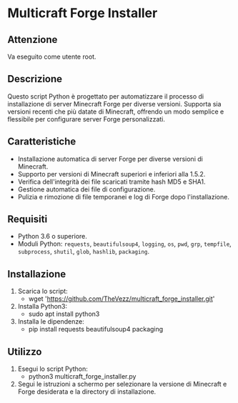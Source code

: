 # Multicraft Forge Installer

## Attenzione
Va eseguito come utente root.

## Descrizione
Questo script Python è progettato per automatizzare il processo di installazione di server Minecraft Forge per diverse versioni. Supporta sia versioni recenti che più datate di Minecraft, offrendo un modo semplice e flessibile per configurare server Forge personalizzati.

## Caratteristiche
- Installazione automatica di server Forge per diverse versioni di Minecraft.
- Supporto per versioni di Minecraft superiori e inferiori alla 1.5.2.
- Verifica dell'integrità dei file scaricati tramite hash MD5 e SHA1.
- Gestione automatica dei file di configurazione.
- Pulizia e rimozione di file temporanei e log di Forge dopo l'installazione.

## Requisiti
- Python 3.6 o superiore.
- Moduli Python: `requests`, `beautifulsoup4`, `logging`, `os`, `pwd`, `grp`, `tempfile`, `subprocess`, `shutil`, `glob`, `hashlib`, `packaging`.

## Installazione
1. Scarica lo script:
   - wget 'https://github.com/TheVezz/multicraft_forge_installer.git'
2. Installa Python3:
   - sudo apt install python3
3. Installa le dipendenze:
   - pip install requests beautifulsoup4 packaging

## Utilizzo
1. Esegui lo script Python:
   - python3 multicraft_forge_installer.py
2. Segui le istruzioni a schermo per selezionare la versione di Minecraft e Forge desiderata e la directory di installazione.
